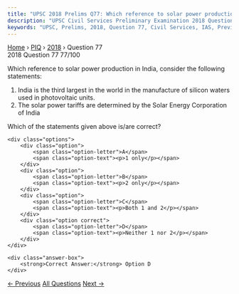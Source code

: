 ```yaml
---
title: "UPSC 2018 Prelims Q77: Which reference to solar power production in India, consider..."
description: "UPSC Civil Services Preliminary Examination 2018 Question 77 with options and answer"
keywords: "UPSC, Prelims, 2018, Question 77, Civil Services, IAS, Previous Year Questions"
---
```


<nav class="breadcrumb">
    <a href="../../">Home</a>
    <span>›</span>
    <a href="../">PIQ</a>
    <span>›</span>
    <a href="./">2018</a>
    <span>›</span>
    <span>Question 77</span>
</nav>

<div class="question-header">
    <div class="question-meta">
        <span class="year-badge">2018</span>
        <span class="question-number">Question 77</span>
        <span class="progress">77/100</span>
    </div>
    <div class="progress-bar">
        <div class="progress-fill" style="width: 77.0%"></div>
    </div>
</div>

<div class="question-content">
    <div class="question-text">
        <p>Which reference to solar power production in India, consider the following<br />
statements:</p>
<ol>
<li>India is the third largest in the world in the manufacture of silicon waters used in photovoltaic units.</li>
<li>The solar power tariffs are determined by the Solar Energy Corporation of India</li>
</ol>
<p>Which of the statements given above is/are correct?</p>
    </div>
    
    <div class="options">
        <div class="option">
            <span class="option-letter">A</span>
            <span class="option-text"><p>1 only</p></span>
        </div>
        <div class="option">
            <span class="option-letter">B</span>
            <span class="option-text"><p>2 only</p></span>
        </div>
        <div class="option">
            <span class="option-letter">C</span>
            <span class="option-text"><p>Both 1 and 2</p></span>
        </div>
        <div class="option correct">
            <span class="option-letter">D</span>
            <span class="option-text"><p>Neither 1 nor 2</p></span>
        </div>
    </div>

    <div class="answer-box">
        <strong>Correct Answer:</strong> Option D
    </div>
</div>

<div class="question-nav">
    <a href="../q076-when-the-alarm-of-your-smartphone-rings-in-the-mor/" class="nav-btn prev">← Previous</a>
    <a href="../" class="nav-btn center">All Questions</a>
    <a href="../q078-the-staple-commodities-of-export-by-the-english-ea/" class="nav-btn next">Next →</a>
</div>
